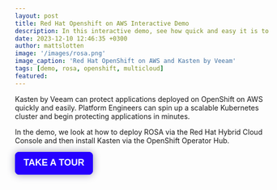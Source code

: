 ```yaml
---
layout: post
title: Red Hat Openshift on AWS Interactive Demo
description: In this interactive demo, see how quick and easy it is to deploy Red Hat OpenShift on AWS and protect workloads.
date: 2023-12-10 12:46:35 +0300
author: mattslotten
image: '/images/rosa.png'
image_caption: 'Red Hat OpenShift on AWS and Kasten by Veeam'
tags: [demo, rosa, openshift, multicloud]
featured:
---
```

<p>
Kasten by Veeam can protect applications deployed on OpenShift on AWS quickly and easily.  Platform Engineers can spin up a scalable Kubernetes cluster and begin protecting applications in minutes.
</p>
<p>
In the demo, we look at how to deploy ROSA via the Red Hat Hybrid Cloud Console and then install Kasten via the OpenShift Operator Hub.
</p>
<div>
        <script src="https://js.storylane.io/js/v1/storylane.js"></script>
        <button onclick="Storylane.Play({type: 'popup', demo_type: 'html', width: 0, height: 0, scale: '0.95', demo_url: 'https://veeam.storylane.io/demo/6ht0keai6qey', padding_bottom: '56.25%'})" class="sl-preview-cta" style="background-color:#2600FF;border:none;border-radius:8px;box-shadow:0px 0px 15px rgba(26, 19, 72, 0.45);color:#FFFFFF;cursor:pointer;display:inline-block;font-family:Poppins, Arial, sans-serif;font-size:clamp(18px, 1.599vw, 22px);font-weight:600;height:clamp(45px, 3.996vw, 55px);line-height:1.2;padding:0 clamp(15px, 1.776vw, 20px);text-overflow:ellipsis;transform:translateZ(0);transition:background 0.4s;white-space:nowrap;width:auto;z-index:999999">TAKE A TOUR<div class="sl-preview-cta-ripple" style="position:absolute;border:1px solid #2600FF;inset:0;border-radius:inherit;pointer-events:none"><div class="sl-preview-cta-ripple-shadow" style="box-shadow:#2600FF 0px 0px 4px 4px;opacity:0;border-radius:inherit;position:absolute;inset:0"></div></div></button><style>.sl-preview-cta:hover .sl-preview-cta-ripple{transition:all 1s cubic-bezier(0,0,.2,1);inset:-0.75em!important;opacity:0!important}.sl-preview-cta:hover .sl-preview-cta-ripple-shadow{opacity:0.125!important;}</style>
      </div>
        